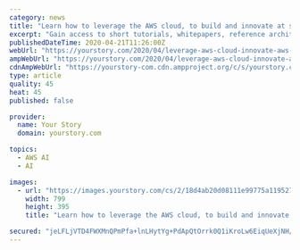 ```yaml
---
category: news
title: "Learn how to leverage the AWS cloud, to build and innovate at scale with the free AWS Summit Online"
excerpt: "Gain access to short tutorials, whitepapers, reference architectures, and customer case studies to expand your knowledge of AWS. The AWS DeepRacer League Summit Race Compete for prizes and meet fellow machine learning enthusiasts, online. Racers will have the opportunity to join the DeepRacer online workshop and have a 1-to-1 chat with our ..."
publishedDateTime: 2020-04-21T11:26:00Z
webUrl: "https://yourstory.com/2020/04/leverage-aws-cloud-innovate-aws-summit"
ampWebUrl: "https://yourstory.com/2020/04/leverage-aws-cloud-innovate-aws-summit/amp"
cdnAmpWebUrl: "https://yourstory-com.cdn.ampproject.org/c/s/yourstory.com/2020/04/leverage-aws-cloud-innovate-aws-summit/amp"
type: article
quality: 45
heat: 45
published: false

provider:
  name: Your Story
  domain: yourstory.com

topics:
  - AWS AI
  - AI

images:
  - url: "https://images.yourstory.com/cs/2/18d4ab20d08111e99775a119527191d8/FeatureImage800x400-1587467898677.png?fm=png&auto=format"
    width: 799
    height: 395
    title: "Learn how to leverage the AWS cloud, to build and innovate at scale with the free AWS Summit Online"

secured: "jeLFLjVTD4FWXMnQPmPfa+lnLHytYg+PdApQtOrrk0Q1iKroLw6EiqUeXjNH/49EnFxmLqTJtSwUxaJ8TdOPv5mhyHteTch9BwVVkqHzE2ON09+DRfbdYwxVw5xzBdQSQWhPxUcP0/81FBxdN6VeseYAn//Fu5LNVOcUkZxbSS/YdYJ5aEm3/dbOZvCaRKX5nSqrOEKYhooriGhPIJyxMmtmFuLjAJl8CNIDBYZ9eaQFoVn68Ptr8lO+Fmryua9hj+f4/xt0G9kw7QlvU1IjZq063XoNrLucQ9oV49BMClsjuyBW5/U5bVkDv4XCAYkSsxmXwIo9V8bu1wM/Y1FoJaCCBmnWeUi8GQtu8UfDydV/Hu5s4d7y3ZD+ZUBDf07kXOWz3+oNA/4GfCTuOx5AGm/EWx8iQX4ireaNVtN7j32pMfK3rKpMqj41Zb+uIkoDvCHMjjfIaqnvh4LkOLzV5zxVes/uAC8Sxz5JweEv0eU=;tbwSqHfQbNPMDZ2U6K288A=="
---
```


